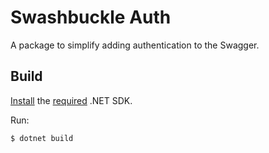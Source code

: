 # Swashbuckle Auth

A package to simplify adding authentication to the Swagger.

## Build
[Install](https://get.dot.net) the [required](global.json) .NET SDK.

Run:
```
$ dotnet build
```
